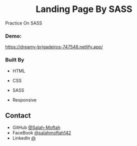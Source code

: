
<h1 align="center">Landing Page By SASS</h1>

<div>
   Practice On SASS
</div>

<div><h3>Demo: </h3><a href="https://dreamy-brigadeiros-747548.netlify.app/" target="_blank">https://dreamy-brigadeiros-747548.netlify.app/</a></div>



### Built By

- HTML
- CSS
- SASS

- Responsive

## Contact

- GitHub [@Salah-Moftah](https://github.com/Salah-Moftah)
- FaceBook [@salahmoftah142](https://www.facebook.com/salahmoftah142)
- LinkedIn [@](#)

